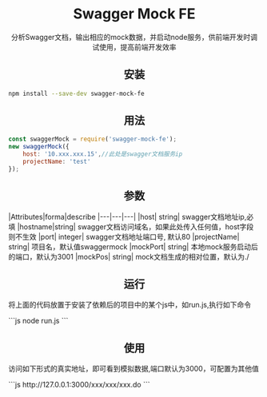<div align="center">
  <h1>Swagger Mock FE</h1>
  <p>分析Swagger文档，输出相应的mock数据，并启动node服务，供前端开发时调试使用，提高前端开发效率</p>
</div>

<h2 align="center">安装</h2>

```bash
npm install --save-dev swagger-mock-fe
```

<h2 align="center">用法</h2>

```js
const swaggerMock = require('swagger-mock-fe');
new swaggerMock({
    host: '10.xxx.xxx.15',//此处是swagger文档服务ip
    projectName: 'test'
});
```

<h2 align="center">参数</h2>
|Attributes|forma|describe
|---|---|---|
|host| string| swagger文档地址ip,必填
|hostname|string| swagger文档访问域名，如果此处传入任何值，host字段则不生效
|port| integer| swagger文档地址端口号, 默认80
|projectName| string| 项目名，默认值swaggermock
|mockPort| string| 本地mock服务启动后的端口，默认为3001
|mockPos| string| mock文档生成的相对位置，默认为./


<h2 align="center">运行</h2>
<p>
将上面的代码放置于安装了依赖后的项目中的某个js中，如run.js,执行如下命令
</p>
```js
node run.js
```

<h2 align="center">使用</h2>
<p>
访问如下形式的真实地址，即可看到模拟数据,端口默认为3000，可配置为其他值
</p>
```js
http://127.0.0.1:3000/xxx/xxx/xxx.do
```
